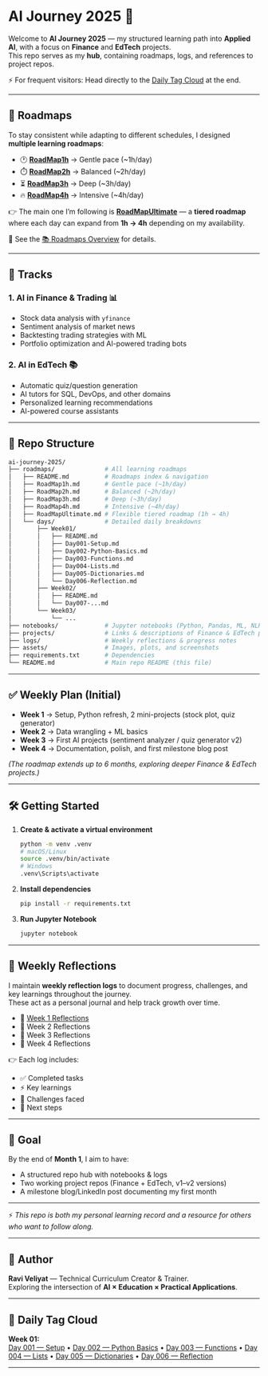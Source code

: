 # AI Journey 2025 🚀

Welcome to **AI Journey 2025** — my structured learning path into **Applied AI**, with a focus on **Finance** and **EdTech** projects.  
This repo serves as my **hub**, containing roadmaps, logs, and references to project repos.

⚡ For frequent visitors: Head directly to the [Daily Tag Cloud](#-daily-tag-cloud) at the end.

---

## 📌 Roadmaps  

To stay consistent while adapting to different schedules, I designed **multiple learning roadmaps**:  

- 🕐 **[RoadMap1h](./roadmaps/RoadMap1h.md)** → Gentle pace (~1h/day)  
- ⏱️ **[RoadMap2h](./roadmaps/RoadMap2h.md)** → Balanced (~2h/day)  
- ⏳ **[RoadMap3h](./roadmaps/RoadMap3h.md)** → Deep (~3h/day)  
- 🔥 **[RoadMap4h](./roadmaps/RoadMap4h.md)** → Intensive (~4h/day)  

👉 The main one I’m following is **[RoadMapUltimate](./roadmaps/RoadMapUltimate.md)** — a **tiered roadmap** where each day can expand from **1h → 4h** depending on my availability.  

📖 See the [📚 Roadmaps Overview](./roadmaps/README.md) for details.  

---

## 🌟 Tracks

### 1. AI in Finance & Trading 📊
- Stock data analysis with `yfinance`
- Sentiment analysis of market news
- Backtesting trading strategies with ML
- Portfolio optimization and AI-powered trading bots

### 2. AI in EdTech 📚
- Automatic quiz/question generation
- AI tutors for SQL, DevOps, and other domains
- Personalized learning recommendations
- AI-powered course assistants

---

## 📂 Repo Structure  

```bash
ai-journey-2025/
├── roadmaps/              # All learning roadmaps
│   ├── README.md          # Roadmaps index & navigation
│   ├── RoadMap1h.md       # Gentle pace (~1h/day)
│   ├── RoadMap2h.md       # Balanced (~2h/day)
│   ├── RoadMap3h.md       # Deep (~3h/day)
│   ├── RoadMap4h.md       # Intensive (~4h/day)
│   ├── RoadMapUltimate.md # Flexible tiered roadmap (1h → 4h)
│   └── days/              # Detailed daily breakdowns
│       ├── Week01/
│       │   ├── README.md
│       │   ├── Day001-Setup.md
│       │   ├── Day002-Python-Basics.md
│       │   ├── Day003-Functions.md
│       │   ├── Day004-Lists.md
│       │   ├── Day005-Dictionaries.md
│       │   └── Day006-Reflection.md
│       ├── Week02/
│       │   ├── README.md
│       │   └── Day007-...md
│       └── Week03/
│           └── ...
├── notebooks/             # Jupyter notebooks (Python, Pandas, ML, NLP, etc.)
├── projects/              # Links & descriptions of Finance & EdTech projects
├── logs/                  # Weekly reflections & progress notes
├── assets/                # Images, plots, and screenshots
├── requirements.txt       # Dependencies
└── README.md              # Main repo README (this file)

```

---

## ✅ Weekly Plan (Initial)

- **Week 1** → Setup, Python refresh, 2 mini-projects (stock plot, quiz generator)  
- **Week 2** → Data wrangling + ML basics  
- **Week 3** → First AI projects (sentiment analyzer / quiz generator v2)  
- **Week 4** → Documentation, polish, and first milestone blog post  

*(The roadmap extends up to 6 months, exploring deeper Finance & EdTech projects.)*

---

## 🛠️ Getting Started

1. **Create & activate a virtual environment**
   ```bash
   python -m venv .venv
   # macOS/Linux
   source .venv/bin/activate
   # Windows
   .venv\Scripts\activate
   ```

2. **Install dependencies**
   ```bash
   pip install -r requirements.txt
   ```

3. **Run Jupyter Notebook**
   ```bash
   jupyter notebook
   ```

---

## 📝 Weekly Reflections  

I maintain **weekly reflection logs** to document progress, challenges, and key learnings throughout the journey.  
These act as a personal journal and help track growth over time.  

- 📖 [Week 1 Reflections](./logs/week1_reflections.md)  
- 📖 Week 2 Reflections  
- 📖 Week 3 Reflections  
- 📖 Week 4 Reflections  

👉 Each log includes:  
- ✅ Completed tasks  
- ⚡ Key learnings  
- 🚧 Challenges faced  
- 🎯 Next steps  

---

## 🎯 Goal  

By the end of **Month 1**, I aim to have:  
- A structured repo hub with notebooks & logs  
- Two working project repos (Finance + EdTech, v1–v2 versions)  
- A milestone blog/LinkedIn post documenting my first month  

---

⚡ *This repo is both my personal learning record and a resource for others who want to follow along.*  

---

## 📖 Author
**Ravi Veliyat** — Technical Curriculum Creator & Trainer.  
Exploring the intersection of **AI × Education × Practical Applications**.

---

## 🔖 Daily Tag Cloud

**Week 01:**  
[Day 001 — Setup](./roadmaps/days/Week01/Day001-Setup.md) •
[Day 002 — Python Basics](./roadmaps/days/Week01/Day002-Python-Basics.md) •
[Day 003 — Functions](./roadmaps/days/Week01/Day003-Functions.md) •
[Day 004 — Lists](./roadmaps/days/Week01/Day004-Lists.md) •
[Day 005 — Dictionaries](./roadmaps/days/Week01/Day005-Dictionaries.md) •
[Day 006 — Reflection](./roadmaps/days/Week01/Day006-Reflection.md)

<!-- Repeat block per week -->

---